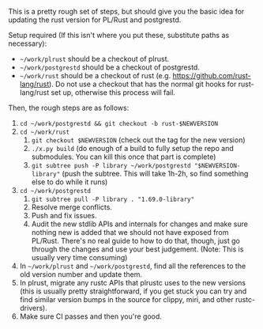 This is a pretty rough set of steps, but should give you the basic idea for updating the rust version for PL/Rust and postgrestd.

Setup required (If this isn't where you put these, substitute paths as necessary):
- `~/work/plrust` should be a checkout of plrust.
- `~/work/postgrestd` should be a checkout of postgrestd.
- `~/work/rust` should be a checkout of rust (e.g. <https://github.com/rust-lang/rust>). Do not use a checkout that has the normal git hooks for rust-lang/rust set up, otherwise this process will fail.

Then, the rough steps are as follows:
1. `cd ~/work/postgrestd && git checkout -b rust-$NEWVERSION`
2. `cd ~/work/rust`
   1. `git checkout $NEWVERSION` (check out the tag for the new version)
   2. `./x.py build` (do enough of a build to fully setup the repo and submodules. You can kill this once that part is complete)
   3. `git subtree push -P library ~/work/postgrestd "$NEWVERSION-library"` (push the subtree. This will take 1h-2h, so find something else to do while it runs)
3. `cd ~/work/postgrestd`
   1. `git subtree pull -P library . "1.69.0-library"`
   2. Resolve merge conflicts.
   3. Push and fix issues.
   4. Audit the new stdlib APIs and internals for changes and make sure nothing new is added that we should not have exposed from PL/Rust. There's no real guide to how to do that, though, just go through the changes and use your best judgement. (Note: This is usually very time consuming)
4. In `~/work/plrust` and `~/work/postgrestd`, find all the references to the old version number and update them.
5. In plrust, migrate any rustc APIs that plrustc uses to the new versions (this is usually pretty straightforward, if you get stuck you can try and find similar version bumps in the source for clippy, miri, and other rustc-drivers).
6. Make sure CI passes and then you're good.
